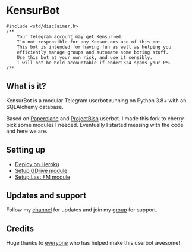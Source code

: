 # KensurBot

```
#include <std/disclaimer.h>
/**
    Your Telegram account may get Kensur-ed.
    I'm not responsible for any Kensur-ous use of this bot.
    This bot is intended for having fun as well as helping you
    efficiently manage groups and automate some boring stuff.
    Use this bot at your own risk, and use it sensibly.
    I will not be held accountable if ender1324 spams your PM.
/**
```

## What is it?

KensurBot is a modular Telegram userbot running on Python 3.8+ with an SQLAlchemy database.

Based on [Paperplane](https://github.com/RaphielGang/Telegram-UserBot) and [ProjectBish](https://github.com/adekmaulana/ProjectBish) userbot.
I made this fork to cherry-pick some modules I needed. Eventually I started messing with the code and here we are.

## Setting up

- [Deploy on Heroku](https://heroku.com/deploy?template=https://github.com/KenHV/KensurBot/tree/sql-extended)
- [Setup GDrive module](https://telegra.ph/How-To-Setup-Google-Drive-04-03)
- [Setup Last.FM module](https://telegra.ph/How-to-set-up-LastFM-module-for-Paperplane-userbot-11-02)

## Updates and support

Follow my [channel](https://t.me/KenVerse) for updates and join my [group](https://t.me/KensurOT) for support.

## Credits

Huge thanks to [everyone](https://github.com/KenHV/KensurBot/graphs/contributors) who has helped make this userbot awesome!</p>
